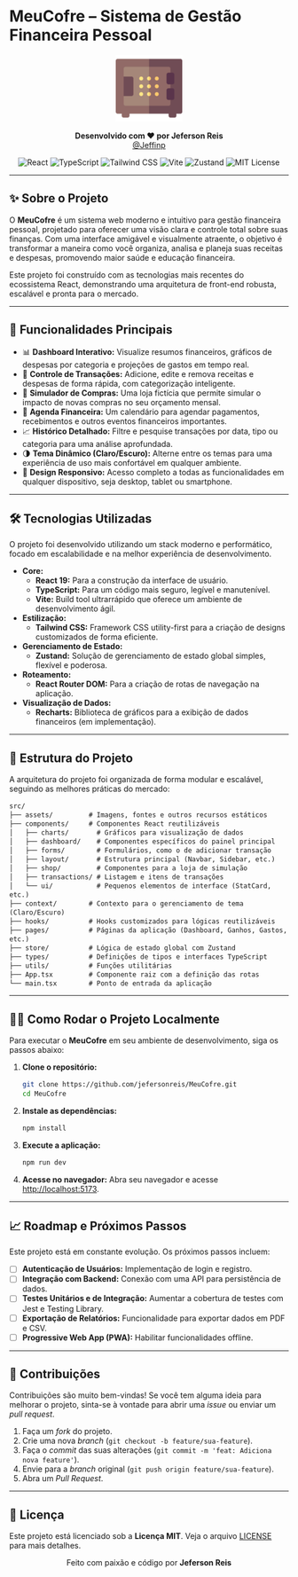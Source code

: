 # MeuCofre – Sistema de Gestão Financeira Pessoal

<p align="center">
  <img src="public/images/icons/apple-icon-180x180.png" width="120" alt="MeuCofre logo" />
</p>

<p align="center">
  <strong>Desenvolvido com ❤️ por Jeferson Reis</strong><br>
  <a href="https://github.com/Jeffinp" target="_blank">@Jeffinp</a>
</p>

<p align="center">
  <img src="https://img.shields.io/badge/React-19-61DAFB?style=for-the-badge&logo=react&logoColor=white" alt="React">
  <img src="https://img.shields.io/badge/TypeScript-5-3178C6?style=for-the-badge&logo=typescript&logoColor=white" alt="TypeScript">
  <img src="https://img.shields.io/badge/Tailwind_CSS-3-38BDF8?style=for-the-badge&logo=tailwindcss&logoColor=white" alt="Tailwind CSS">
  <img src="https://img.shields.io/badge/Vite-5-646CFF?style=for-the-badge&logo=vite&logoColor=white" alt="Vite">
  <img src="https://img.shields.io/badge/Zustand-State_Management-4B3222?style=for-the-badge&logo=bear&logoColor=white" alt="Zustand">
  <img src="https://img.shields.io/badge/License-MIT-green.svg?style=for-the-badge" alt="MIT License">
</p>

---

## ✨ Sobre o Projeto

O **MeuCofre** é um sistema web moderno e intuitivo para gestão financeira pessoal, projetado para oferecer uma visão clara e controle total sobre suas finanças. Com uma interface amigável e visualmente atraente, o objetivo é transformar a maneira como você organiza, analisa e planeja suas receitas e despesas, promovendo maior saúde e educação financeira.

Este projeto foi construído com as tecnologias mais recentes do ecossistema React, demonstrando uma arquitetura de front-end robusta, escalável e pronta para o mercado.

---

## 🚀 Funcionalidades Principais

- 📊 **Dashboard Interativo:** Visualize resumos financeiros, gráficos de despesas por categoria e projeções de gastos em tempo real.
- 💸 **Controle de Transações:** Adicione, edite e remova receitas e despesas de forma rápida, com categorização inteligente.
- 🛒 **Simulador de Compras:** Uma loja fictícia que permite simular o impacto de novas compras no seu orçamento mensal.
- 📅 **Agenda Financeira:** Um calendário para agendar pagamentos, recebimentos e outros eventos financeiros importantes.
- 📈 **Histórico Detalhado:** Filtre e pesquise transações por data, tipo ou categoria para uma análise aprofundada.
- 🌗 **Tema Dinâmico (Claro/Escuro):** Alterne entre os temas para uma experiência de uso mais confortável em qualquer ambiente.
- 📱 **Design Responsivo:** Acesso completo a todas as funcionalidades em qualquer dispositivo, seja desktop, tablet ou smartphone.

---

## 🛠️ Tecnologias Utilizadas

O projeto foi desenvolvido utilizando um stack moderno e performático, focado em escalabilidade e na melhor experiência de desenvolvimento.

- **Core:**
  - **React 19:** Para a construção da interface de usuário.
  - **TypeScript:** Para um código mais seguro, legível e manutenível.
  - **Vite:** Build tool ultrarrápido que oferece um ambiente de desenvolvimento ágil.
- **Estilização:**
  - **Tailwind CSS:** Framework CSS utility-first para a criação de designs customizados de forma eficiente.
- **Gerenciamento de Estado:**
  - **Zustand:** Solução de gerenciamento de estado global simples, flexível e poderosa.
- **Roteamento:**
  - **React Router DOM:** Para a criação de rotas de navegação na aplicação.
- **Visualização de Dados:**
  - **Recharts:** Biblioteca de gráficos para a exibição de dados financeiros (em implementação).

---

## 📁 Estrutura do Projeto

A arquitetura do projeto foi organizada de forma modular e escalável, seguindo as melhores práticas do mercado:

```
src/
├── assets/         # Imagens, fontes e outros recursos estáticos
├── components/     # Componentes React reutilizáveis
│   ├── charts/       # Gráficos para visualização de dados
│   ├── dashboard/    # Componentes específicos do painel principal
│   ├── forms/        # Formulários, como o de adicionar transação
│   ├── layout/       # Estrutura principal (Navbar, Sidebar, etc.)
│   ├── shop/         # Componentes para a loja de simulação
│   ├── transactions/ # Listagem e itens de transações
│   └── ui/           # Pequenos elementos de interface (StatCard, etc.)
├── context/        # Contexto para o gerenciamento de tema (Claro/Escuro)
├── hooks/          # Hooks customizados para lógicas reutilizáveis
├── pages/          # Páginas da aplicação (Dashboard, Ganhos, Gastos, etc.)
├── store/          # Lógica de estado global com Zustand
├── types/          # Definições de tipos e interfaces TypeScript
├── utils/          # Funções utilitárias
├── App.tsx         # Componente raiz com a definição das rotas
└── main.tsx        # Ponto de entrada da aplicação
```

---

## 🧑‍💻 Como Rodar o Projeto Localmente

Para executar o **MeuCofre** em seu ambiente de desenvolvimento, siga os passos abaixo:

1. **Clone o repositório:**
   ```bash
   git clone https://github.com/jefersonreis/MeuCofre.git
   cd MeuCofre
   ```

2. **Instale as dependências:**
   ```bash
   npm install
   ```

3. **Execute a aplicação:**
   ```bash
   npm run dev
   ```

4. **Acesse no navegador:**
   Abra seu navegador e acesse [http://localhost:5173](http://localhost:5173).

---

## 📈 Roadmap e Próximos Passos

Este projeto está em constante evolução. Os próximos passos incluem:

- [ ] **Autenticação de Usuários:** Implementação de login e registro.
- [ ] **Integração com Backend:** Conexão com uma API para persistência de dados.
- [ ] **Testes Unitários e de Integração:** Aumentar a cobertura de testes com Jest e Testing Library.
- [ ] **Exportação de Relatórios:** Funcionalidade para exportar dados em PDF e CSV.
- [ ] **Progressive Web App (PWA):** Habilitar funcionalidades offline.

---

## 🤝 Contribuições

Contribuições são muito bem-vindas! Se você tem alguma ideia para melhorar o projeto, sinta-se à vontade para abrir uma *issue* ou enviar um *pull request*.

1. Faça um *fork* do projeto.
2. Crie uma nova *branch* (`git checkout -b feature/sua-feature`).
3. Faça o *commit* das suas alterações (`git commit -m 'feat: Adiciona nova feature'`).
4. Envie para a *branch* original (`git push origin feature/sua-feature`).
5. Abra um *Pull Request*.

---

## 📝 Licença

Este projeto está licenciado sob a **Licença MIT**. Veja o arquivo [LICENSE](LICENSE) para mais detalhes.

<p align="center">
  Feito com paixão e código por <strong>Jeferson Reis</strong>
</p>
